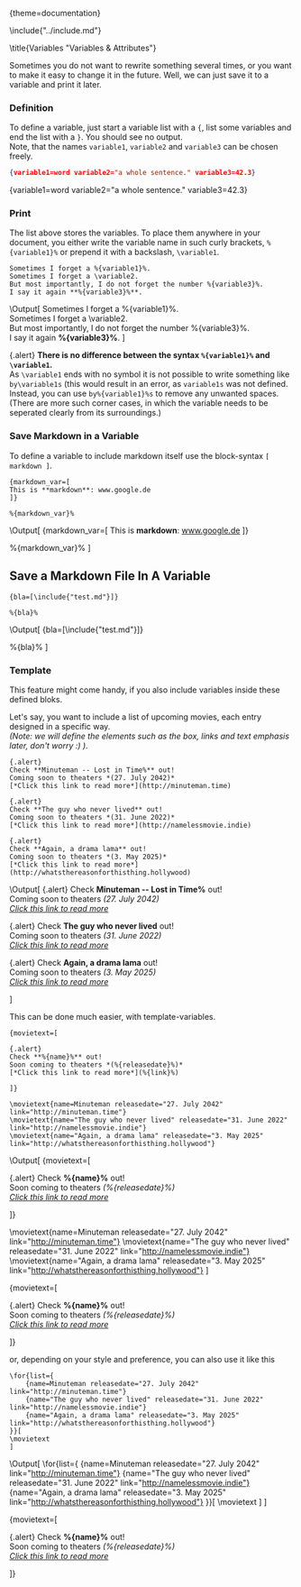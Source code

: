 {theme=documentation}

\include{"../include.md"}

\title{Variables "Variables & Attributes"}

Sometimes you do not want to rewrite something several times, or you want to make it easy to change it in the future.
Well, we can just save it to a variable and print it later.



### Definition
To define a variable, just start a variable list with a `{`, list some variables and end the list with a `}`. You should see no output.  
Note, that the names `variable1`, `variable2` and `variable3` can be chosen freely.
```json
{variable1=word variable2="a whole sentence." variable3=42.3}
```
{variable1=word variable2="a whole sentence." variable3=42.3}


### Print
The list above stores the variables. To place them anywhere in your document, you either write the variable name in such curly brackets, `%{variable1}%` or prepend it with a backslash, `\variable1`.
```
Sometimes I forget a %{variable1}%.  
Sometimes I forget a \variable2.  
But most importantly, I do not forget the number %{variable3}%.   
I say it again **%{variable3}%**.
```
\Output[
Sometimes I forget a %{variable1}%.  
Sometimes I forget a \variable2.  
But most importantly, I do not forget the number %{variable3}%.   
I say it again **%{variable3}%**.
]

{.alert}
**There is no difference between the syntax `%{variable1}%` and `\variable1`.**  
As `\variable1` ends with no symbol it is not possible to write something like
`by\variable1s` (this would result in an error, as `variable1s` was not defined.  
Instead, you can use `by%{variable1}%s` to remove any unwanted spaces.  
(There are more such corner cases, in which the variable needs to be seperated clearly from its surroundings.)




### Save Markdown in a Variable
To define a variable to include markdown itself use the block-syntax `[ markdown ]`.
```
{markdown_var=[
This is **markdown**: www.google.de
]}

%{markdown_var}%
```
\Output[
{markdown_var=[
This is **markdown**: www.google.de
]}

%{markdown_var}%
]


## Save a Markdown File In A Variable
```
{bla=[\include{"test.md"}]}

%{bla}%
```
\Output[
{bla=[\include{"test.md"}]}

%{bla}%
]




### Template
This feature might come handy, if you also include variables inside these defined bloks.

Let's say, you want to include a list of upcoming movies, each entry designed in a specific way.  
*(Note: we will define the elements such as the box, links and text emphasis later, don't worry :) ).*

```
{.alert}
Check **Minuteman -- Lost in Time%** out!  
Coming soon to theaters *(27. July 2042)*  
[*Click this link to read more*](http://minuteman.time)

{.alert}
Check **The guy who never lived** out!  
Coming soon to theaters *(31. June 2022)*  
[*Click this link to read more*](http://namelessmovie.indie)

{.alert}
Check **Again, a drama lama** out!  
Coming soon to theaters *(3. May 2025)*  
[*Click this link to read more*](http://whatsthereasonforthisthing.hollywood)
```
\Output[
{.alert}
Check **Minuteman -- Lost in Time%** out!  
Coming soon to theaters *(27. July 2042)*  
[*Click this link to read more*](http://minuteman.time)

{.alert}
Check **The guy who never lived** out!  
Coming soon to theaters *(31. June 2022)*  
[*Click this link to read more*](http://namelessmovie.indie)

{.alert}
Check **Again, a drama lama** out!  
Coming soon to theaters *(3. May 2025)*  
[*Click this link to read more*](http://whatsthereasonforthisthing.hollywood)

]


This can be done much easier, with template-variables.

```
{movietext=[

{.alert}
Check **%{name}%** out!  
Soon coming to theaters *(%{releasedate}%)*  
[*Click this link to read more*](%{link}%)

]}

\movietext{name=Minuteman releasedate="27. July 2042" link="http://minuteman.time"}
\movietext{name="The guy who never lived" releasedate="31. June 2022" link="http://namelessmovie.indie"}
\movietext{name="Again, a drama lama" releasedate="3. May 2025" link="http://whatsthereasonforthisthing.hollywood"}
```
\Output[
{movietext=[

{.alert}
Check **%{name}%** out!  
Soon coming to theaters *(%{releasedate}%)*  
[*Click this link to read more*](%{link}%)

]}

\movietext{name=Minuteman releasedate="27. July 2042" link="http://minuteman.time"}
\movietext{name="The guy who never lived" releasedate="31. June 2022" link="http://namelessmovie.indie"}
\movietext{name="Again, a drama lama" releasedate="3. May 2025" link="http://whatsthereasonforthisthing.hollywood"}
]

{movietext=[

{.alert}
Check **%{name}%** out!  
Soon coming to theaters *(%{releasedate}%)*  
[*Click this link to read more*](%{link}%)

]}

or, depending on your style and preference, you can also use it like this

```
\for{list={
    {name=Minuteman releasedate="27. July 2042" link="http://minuteman.time"}
    {name="The guy who never lived" releasedate="31. June 2022" link="http://namelessmovie.indie"}
    {name="Again, a drama lama" releasedate="3. May 2025" link="http://whatsthereasonforthisthing.hollywood"}
}}[
\movietext
]
```
\Output[
\for{list={
    {name=Minuteman releasedate="27. July 2042" link="http://minuteman.time"}
    {name="The guy who never lived" releasedate="31. June 2022" link="http://namelessmovie.indie"}
    {name="Again, a drama lama" releasedate="3. May 2025" link="http://whatsthereasonforthisthing.hollywood"}
}}[
\movietext
]
]


{movietext=[

{.alert}
Check **%{name}%** out!  
Soon coming to theaters *(%{releasedate}%)*  
[*Click this link to read more*](%{link}%)

]}


